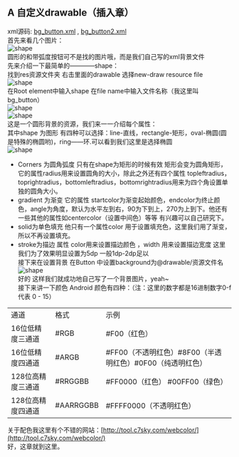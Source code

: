 ## A 自定义drawable（插入章）
xml源码:
[bg_button.xml](https://github.com/weiyashuai123/TeacherAssiatant-detailed/raw/master/src/bg_button.xml) ,
[bg_button2.xml](https://github.com/weiyashuai123/TeacherAssiatant-detailed/raw/master/src/bg_button2.xml)</br>
首先来看几个图片：</br>
![shape](https://github.com/weiyashuai123/TeacherAssiatant-detailed/blob/master/image/3.5.7.png "shape")</br>
圆形的和带弧度按钮可不是找的图片哦，而是我们自己写的xml背景文件</br>
先来介绍一下最简单的————shape：</br>
找到res资源文件夹 右击里面的drawable 选择new-draw resource file</br>
![shape](https://github.com/weiyashuai123/TeacherAssiatant-detailed/blob/master/image/3.5.1.png "shape")</br>
在Root element中输入shape 在file name中输入文件名称（我这里叫bg_button）</br>
![shape](https://github.com/weiyashuai123/TeacherAssiatant-detailed/blob/master/image/3.5.2.png "shape")</br>
![shape](https://github.com/weiyashuai123/TeacherAssiatant-detailed/blob/master/image/3.5.5.png "shape")</br>
这是一个圆形背景的资源，我们来一一介绍每个属性：</br>
其中shape 为图形 有四种可以选择：line-直线，rectangle-矩形，oval-椭圆(圆是特殊的椭圆哟)，ring——环.可以看到我们这里是选择椭圆</br>
![shape](https://github.com/weiyashuai123/TeacherAssiatant-detailed/blob/master/image/3.5.3.png "shape")</br>
* Corners 为圆角弧度 只有在shape为矩形的时候有效 矩形会变为圆角矩形，它的属性radius用来设置圆角的大小，除此之外还有四个属性 topleftradius，toprightradius，bottomleftradius，bottomrightradius用来为四个角设置单独的圆角大小。</br>
* gradient 为渐变 它的属性 startcolor为渐变起始颜色，endcolor为终止颜色，angle为角度，默认为水平左到右，90为下到上，270为上到下。他还有一些其他的属性如centercolor（设置中间色）等等 有兴趣可以自己研究下。</br>
* solid为单色填充 他只有一个属性color 用于设置填充色，这里我们用了渐变，所以不再设置填充。</br>
* stroke为描边 属性 color用来设置描边颜色 ，width 用来设置描边宽度 这里我们为了效果明显设置为5dp 一般1dp-2dp足以</br>
接下来在设置背景 在Button 中设置background为@drawable/资源文件名</br>
![shape](https://github.com/weiyashuai123/TeacherAssiatant-detailed/blob/master/image/3.5.6.png "shape")</br>
好的 这样我们就成功地自己写了一个背景图片，yeah~</br>
接下来讲一下颜色 Android 颜色有四种：（注：这里的数字都是16进制数字0-f代表 0 - 15）</br>
  
<table>
	<tr>
		<td>通道</td>
		<td>格式</td>
		<td>示例</td>
	</tr>
	<tr>
		<td>16位低精度三通道</td>
		<td>#RGB</td>
		<td>#F00（红色）</td>
	</tr>
	<tr>
		<td>16位低精度四通道</td>
		<td>#ARGB</td>
		<td> #FF00（不透明红色）#8F00（半透明红色）#0F00（纯透明红色）</td>
	</tr>
	<tr>
		<td>128位高精度三通道  </td>
		<td> #RRGGBB </td>
		<td> #FF0000（红色） #00FF00（绿色） </td>
	</tr>
	<tr>
		<td> 128位高精度四通道</td>
		<td>  #AARRGGBB  </td>
		<td> #FFFF0000（不透明红色）</td>
	</tr>
</table>

关于配色我这里有个不错的网站：[http://tool.c7sky.com/webcolor/](http://tool.c7sky.com/webcolor/)</br>
好，这章就到这里。</br>
